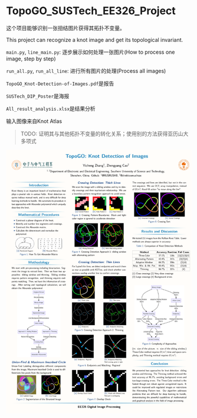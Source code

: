 # TopoGO_SUSTech_EE326_Project

这个项目能够识别一张扭结图片获得其拓扑不变量。

This project can recognize a knot image and get its topological invariant.

`main.py`, `line_main.py`: 逐步展示如何处理一张图片(How to process one image, step by step)

`run_all.py`, `run_all_line`: 进行所有图片的处理(Process all images)

`TopoGO_Knot-Detection-of-Images.pdf`是报告

`SUSTech_DIP_Poster`是海报

`All_result_analysis.xlsx`是结果分析

输入图像来自Knot Atlas

> TODO: 证明其与其他拓扑不变量的转化关系；使用别的方法获得亚历山大多项式

![Poster](analysis/SUSTech_DIP_Poster_Eason.png)
